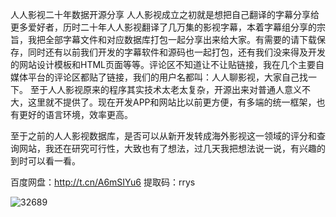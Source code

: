 人人影视二十年数据开源分享
人人影视成立之初就是想把自己翻译的字幕分享给更多爱好者，历时二十年人人影视翻译了几万集的影视字幕，本着字幕组分享的宗旨，我把全部字幕文件和对应数据库打包一起分享出来给大家。有需要的请下载保存，同时还有以前我们开发的字幕软件和源码也一起打包，还有我们没来得及开发的网站设计模板和HTML页面等等。评论区不知道让不让贴链接，我在几个主要自媒体平台的评论区都贴了链接，我们的用户名都叫：人人聊影视，大家自己找一下。 至于人人影视原来的程序其实技术太老太复杂，开源出来对普通人意义不大，这里就不提供了。现在开发APP和网站比以前更方便，有多端的统一框架，也有更好的语言环境，效率更高。

至于之前的人人影视数据库，是否可以从新开发转成海外影视这一领域的评分和查询网站，我还在研究可行性，大致也有了想法，过几天我把想法说一说，有兴趣的到时可以看一看。

百度网盘：http://t.cn/A6mSIYu6  提取码：rrys

![32689](https://github.com/user-attachments/assets/48b1d729-eff6-4942-a368-d3d54fa80f37)